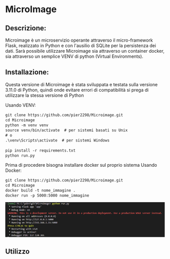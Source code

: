 # MicroImage

## Descrizione: 
Microimage è un microservizio operante attraverso il micro-framework Flask, realizzato in Python e con l'ausilio di SQLite per la persistenza dei dati.
Sarà possibile utilizzare Microimage sia attraverso un container docker, sia attraverso un semplice VENV di python (Virtual Environments).

## Installazione: 

Questa versione di Microimage è stata sviluppata e testata sulla versione 3.11.0 di Python, quindi onde evitare errori di compatibilità si prega di utilizzare la stessa versione di Python

Usando VENV:
```
git clone https://github.com/pier2298/Microimage.git
cd Microimage
python -m venv venv
source venv/bin/activate  # per sistemi basati su Unix
# o
.\venv\Scripts\activate  # per sistemi Windows

pip install -r requirements.txt
python run.py
```

Prima di procedere bisogna installare docker sul proprio sistema
Usando Docker:
```
git clone https://github.com/pier2298/Microimage.git
cd Microimage
docker build -t nome_immagine .
docker run -p 5000:5000 nome_immagine
```

![Installazione andata a buon fine](/demo/ok.png)

## Utilizzo

